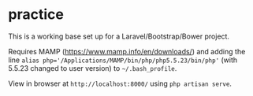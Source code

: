 practice
========

This is a working base set up for a Laravel/Bootstrap/Bower project.

Requires MAMP (https://www.mamp.info/en/downloads/) and adding the line `alias php='/Applications/MAMP/bin/php/php5.5.23/bin/php'` (with 5.5.23 changed to user version) to `~/.bash_profile`.

View in browser at `http://localhost:8000/` using `php artisan serve`.
